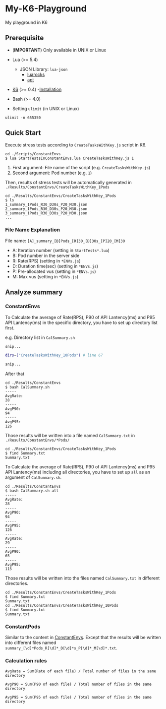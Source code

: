 # My-K6-Playground

My playground in K6

## Prerequisite

- (**IMPORTANT**) Only available in UNIX or Linux

- Lua (>= 5.4)
  - JSON Library: `lua-json`
    - [luarocks](https://luarocks.org/modules/neoxic/lua-json)
    - [apt](https://zoomadmin.com/HowToInstall/UbuntuPackage/lua-json)

- [K6](https://github.com/grafana/k6) (>= 0.4)
  -[Installation](https://k6.io/docs/get-started/installation/)

- Bash (>= 4.0)

- Setting `ulimit` (in UNIX or Linux)

```console
ulimit -n 655350
```

## Quick Start

Execute stress tests according to `CreateTasksWithKey.js` script in K6.

```console
cd ./Scripts/ConstantEnvs
$ lua StartTestsInConstantEnvs.lua CreateTasksWithKey.js 1
```

1. First argument: File name of the script (e.g. `CreateTasksWithKey.js`)
2. Second argument: Pod number (e.g. `1`)

Then, results of stress tests will be automatically generated in `./Results/ConstantEnvs/CreateTasksWithKey_1Pods`

```console
cd ./Results/ConstantEnvs/CreateTasksWithKey_1Pods
$ ls
1_summary_1Pods_R30_D30s_P20_M30.json
2_summary_1Pods_R30_D30s_P20_M30.json
3_summary_1Pods_R30_D30s_P20_M30.json
...
```

### File Name Explanation

File name: `[A]_summary_[B]Pods_[R]30_[D]30s_[P]20_[M]30`

- A: Iteration number (setting in `StartTests*.lua`)
- B: Pod number in the server side
- R: Rate(RPS) (setting in `*ENVs.js`)
- D: Duration time(sec) (setting in `*ENVs.js`)
- P: Pre-allocated vus (setting in `*ENVs.js`)
- M: Max vus (setting in `*ENVs.js`)

## Analyze summary

### ConstantEnvs

To Calculate the average of Rate(RPS), P90 of API Lantency(ms) and P95 API Lantency(ms) in the specific directory, you have to set up directory list first.

e.g. Directory list in `CalSummary.sh`

```bash
snip...

dirs=("CreateTasksWithKey_10Pods") # line 67

snip...
```

After that

```console
cd ./Results/ConstantEnvs
$ bash CalSummary.sh
-----
AvgRate:
28
-----
AvgP90:
94
-----
AvgP95:
126
```

Those results will be written into a file named `CalSummary.txt` in `./Results/ConstantEnvs/*Pods/`

```console
cd ./Results/ConstantEnvs/CreateTasksWithKey_1Pods
$ find Summary.txt
Summary.txt
```

To Calculate the average of Rate(RPS), P90 of API Lantency(ms) and P95 API Lantency(ms) including all directories, you have to set up `all` as an argument of `CalSummary.sh`.

```console
cd ./Results/ConstantEnvs
$ bash CalSummary.sh all
-----
AvgRate:
28
-----
AvgP90:
94
-----
AvgP95:
126
-----
AvgRate:
29
-----
AvgP90:
65
-----
AvgP95:
115
```

Those results will be written into the files named `CalSummary.txt` in different directories.

```console
cd ./Results/ConstantEnvs/CreateTasksWithKey_1Pods
$ find Summary.txt
Summary.txt
cd ./Results/ConstantEnvs/CreateTasksWithKey_10Pods
$ find Summary.txt
Summary.txt
```

### ConstantPods

Similar to the content in [ConstantEnvs](#constantenvs). Except that the results will be written into different files named `summary_[\d]*Pods_R[\d]*_D[\d]*s_P[\d]*_M[\d]*.txt`.

### Calculation rules

```plaintext
AvgRate = Sum(Rate of each file) / Total number of files in the same directory

AvgP90 = Sum(P90 of each file) / Total number of files in the same directory

AvgP95 = Sum(P95 of each file) / Total number of files in the same directory
```
